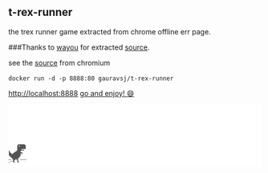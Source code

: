 ## t-rex-runner

the trex runner game extracted from chrome offline err page. 

###Thanks to [wayou](https://github.com/wayou) for extracted [source](https://github.com/wayou/t-rex-runner).

see the [source](https://cs.chromium.org/chromium/src/components/neterror/resources/offline.js?q=t-rex+package:%5Echromium$&dr=C&l=7) from chromium
```
docker run -d -p 8888:80 gauravsj/t-rex-runner
```
[http://localhost:8888](http://localhost:8888)
[go and enjoy! :smile: ](http://wayou.github.io/t-rex-runner/)

![chrome offline game cast](game/assets/screenshot.gif)
